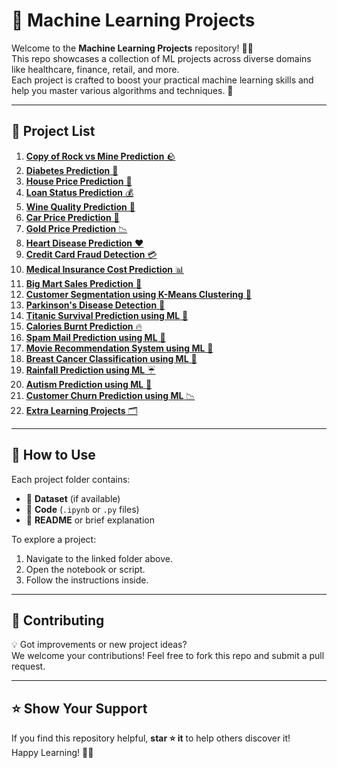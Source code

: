 # 📂 Machine Learning Projects

Welcome to the **Machine Learning Projects** repository! 🤖💡  
This repo showcases a collection of ML projects across diverse domains like healthcare, finance, retail, and more.  
Each project is crafted to boost your practical machine learning skills and help you master various algorithms and techniques. 🚀

---

## 📌 Project List

1. [**Copy of Rock vs Mine Prediction** 🪨](./Project%2001%20(Copy_of_Rock_vs_Mine_Prediction))
2. [**Diabetes Prediction** 🏥](./Project%2002%20(Diabetes%20Prediction))
3. [**House Price Prediction** 🏡](./Project%2003%20(House%20Price%20Prediction))
4. [**Loan Status Prediction** 💰](./Project%2004%20(Loan%20Status%20Prediction))
5. [**Wine Quality Prediction** 🍷](./Project%2005%20(Wine%20Quality%20Prediction))
6. [**Car Price Prediction** 🚗](./Project%2006%20(Car%20Price%20Prediction))
7. [**Gold Price Prediction** 📉](./Project%2007%20(Gold%20Price%20Prediction))
8. [**Heart Disease Prediction** ❤️](./Project%2008%20(Heart%20Disease%20Prediction))
9. [**Credit Card Fraud Detection** 💳](./Project%2009%20(Credit%20Card%20Fraud%20Detection))
10. [**Medical Insurance Cost Prediction** 📊](./Project%2010%20(Medical%20Insurance%20Cost%20Prediction))
11. [**Big Mart Sales Prediction** 🏪](./Project%2011%20(Big%20Mart%20Sales%20Prediction))
12. [**Customer Segmentation using K-Means Clustering** 👥](./Project%2012%20(Customer%20Segmentation%20using%20K%20Means%20Clustering))
13. [**Parkinson's Disease Detection** 🧠](./Project%2013%20(Parkinson's%20Disease%20Detection))
14. [**Titanic Survival Prediction using ML** 🚢](./Project%2014%20(Titanic%20Survival%20Prediction%20using%20Machine%20Learning))
15. [**Calories Burnt Prediction** 🔥](./Project%2015%20(Calories%20Burnt%20Prediction))
16. [**Spam Mail Prediction using ML** 📧](./Project%2016%20(Spam%20Mail%20Prediction%20using%20Machine%20Learning))
17. [**Movie Recommendation System using ML** 🎥](./Project%2017%20(Movie%20Recommendation%20System%20using%20Machine_Learning))
18. [**Breast Cancer Classification using ML** 🏥](./Project%2018%20(Breast%20Cancer%20Classification%20using%20Machine%20Learning))
19. [**Rainfall Prediction using ML** ☔](./Project%2019%20(Rainfall%20Prediction%20using%20Machine%20Learning))
20. [**Autism Prediction using ML** 🧠](./Project%2020%20(Autism%20Preidiction%20using%20machine%20Learning))
21. [**Customer Churn Prediction using ML** 📉](./Project%2021%20(Customer%20Chum%20Prediction%20using%20ML))
22. [**Extra Learning Projects** 🗂️](./Project%2022%20(Extra%20Learning%20Projects))

---

## 🚀 How to Use

Each project folder contains:
- 📁 **Dataset** (if available)
- 📄 **Code** (`.ipynb` or `.py` files)
- 📃 **README** or brief explanation

To explore a project:
1. Navigate to the linked folder above.
2. Open the notebook or script.
3. Follow the instructions inside.

---

## 🤝 Contributing

💡 Got improvements or new project ideas?  
We welcome your contributions! Feel free to fork this repo and submit a pull request.

---

## ⭐ Show Your Support

If you find this repository helpful, **star ⭐ it** to help others discover it!  
Happy Learning! 🚀🔥
